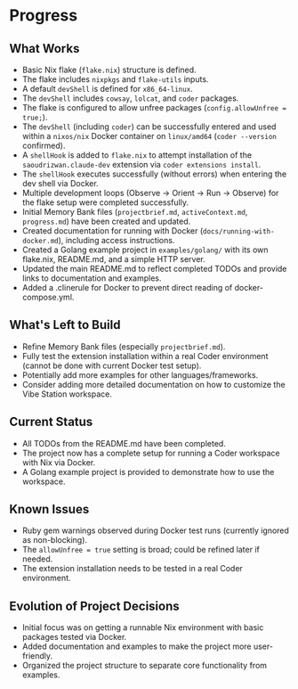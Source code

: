 # Progress

## What Works

*   Basic Nix flake (`flake.nix`) structure is defined.
*   The flake includes `nixpkgs` and `flake-utils` inputs.
*   A default `devShell` is defined for `x86_64-linux`.
*   The `devShell` includes `cowsay`, `lolcat`, and `coder` packages.
*   The flake is configured to allow unfree packages (`config.allowUnfree = true;`).
*   The `devShell` (including `coder`) can be successfully entered and used within a `nixos/nix` Docker container on `linux/amd64` (`coder --version` confirmed).
*   A `shellHook` is added to `flake.nix` to attempt installation of the `saoudrizwan.claude-dev` extension via `coder extensions install`.
*   The `shellHook` executes successfully (without errors) when entering the dev shell via Docker.
*   Multiple development loops (Observe -> Orient -> Run -> Observe) for the flake setup were completed successfully.
*   Initial Memory Bank files (`projectbrief.md`, `activeContext.md`, `progress.md`) have been created and updated.
*   Created documentation for running with Docker (`docs/running-with-docker.md`), including access instructions.
*   Created a Golang example project in `examples/golang/` with its own flake.nix, README.md, and a simple HTTP server.
*   Updated the main README.md to reflect completed TODOs and provide links to documentation and examples.
*   Added a .clinerule for Docker to prevent direct reading of docker-compose.yml.

## What's Left to Build

*   Refine Memory Bank files (especially `projectbrief.md`).
*   Fully test the extension installation within a real Coder environment (cannot be done with current Docker test setup).
*   Potentially add more examples for other languages/frameworks.
*   Consider adding more detailed documentation on how to customize the Vibe Station workspace.

## Current Status

*   All TODOs from the README.md have been completed.
*   The project now has a complete setup for running a Coder workspace with Nix via Docker.
*   A Golang example project is provided to demonstrate how to use the workspace.

## Known Issues

*   Ruby gem warnings observed during Docker test runs (currently ignored as non-blocking).
*   The `allowUnfree = true` setting is broad; could be refined later if needed.
*   The extension installation needs to be tested in a real Coder environment.

## Evolution of Project Decisions

*   Initial focus was on getting a runnable Nix environment with basic packages tested via Docker.
*   Added documentation and examples to make the project more user-friendly.
*   Organized the project structure to separate core functionality from examples.
